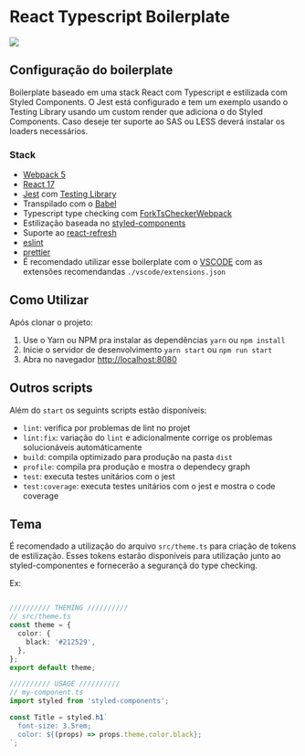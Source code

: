 # React Typescript Boilerplate

![](https://i.postimg.cc/SR5BV34c/react-typescript-redfox.png)

## Configuração do boilerplate

Boilerplate baseado em uma stack React com Typescript e estilizada com Styled Components. O Jest está configurado e tem um exemplo usando o Testing Library usando um custom render que adiciona o <ThemeProvider/> do Styled Components. Caso deseje ter suporte ao SAS ou LESS deverá instalar os loaders necessários.

### Stack 
-   [Webpack 5](https://webpack.js.org/)
-   [React 17](https://pt-br.reactjs.org/)
-   [Jest](https://jestjs.io/pt-BR/) com [Testing Library](https://testing-library.com/)
-   Transpilado com o [Babel](https://babeljs.io/)
-   Typescript type checking com [ForkTsCheckerWebpack](https://www.npmjs.com/package/fork-ts-checker-webpack-plugin)
-   Estilização baseada no [styled-components](https://styled-components.com/)
-   Suporte ao [react-refresh](https://www.npmjs.com/package/@pmmmwh/react-refresh-webpack-plugin)
-   [eslint](https://www.npmjs.com/package/eslint)
-   [prettier](https://www.npmjs.com/package/prettier)
-   É recomendado utilizar esse boilerplate com o [VSCODE](https://code.visualstudio.com/) com as extensões recomendandas ``./vscode/extensions.json``


## Como Utilizar

Após clonar o projeto:

1. Use o Yarn ou NPM pra instalar as dependências `yarn` ou `npm install`
2. Inicie o servidor de desenvolvimento `yarn start` ou `npm run start`
3. Abra no navegador [http://localhost:8080](http://localhost:8080)

## Outros scripts
Além do ``start`` os seguints scripts estão disponíveis:

-   `lint`: verifica por problemas de lint no projet
-   `lint:fix`: variação do ``lint`` e adicionalmente corrige os problemas solucionáveis automáticamente
-   `build`: compila optimizado para produção na pasta ``dist``
-   `profile`: compila pra produção e mostra o dependecy graph
-   `test`: executa testes unitários com o jest
-   `test:coverage`: executa testes unitários com o jest e mostra o code coverage

## Tema
É recomendado a utilização do arquivo ``src/theme.ts`` para criação de tokens de estilização. 
Esses tokens estarão disponíveis para utilização junto ao styled-componentes e fornecerão a segurançã do type checking.

Ex:

```typescript

////////// THEMING //////////
// src/theme.ts
const theme = {
  color: {
    black: '#212529',
  },
};
export default theme;

////////// USAGE //////////
// my-component.ts
import styled from 'styled-components';

const Title = styled.h1`
  font-size: 3.5rem;
  color: ${(props) => props.theme.color.black};
`;
```